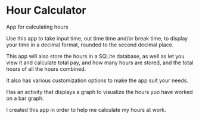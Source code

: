 # Hour Calculator
 App for calculating hours

Use this app to take input time, out time time and/or break time, to display your time in a decimal format, rounded to the second decimal place.

This app will also store the hours in a SQLite database, as well as let you view it and calculate total pay, and how many hours are stored, and the total hours of all the hours combined.

It also has various customization options to make the app suit your needs. 

Has an activity that displays a graph to visualize the hours yuo have worked on a bar graph.

I created this app in order to help me calculate my hours at work.